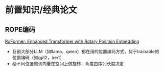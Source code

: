 #  前置知识/经典论文
## ROPE编码
[RoFormer: Enhanced Transformer with Rotary Position Embedding](http://arxiv.org/abs/2104.09864)
- 目前大部分LLM（如llama，qwen）都在用的位置编码方式，优于trainable的位置编码（如gpt2，bert）
- 给不同位置的词向量在空间上做旋转，角度由序列长度决定